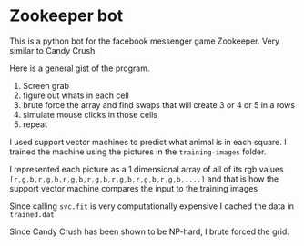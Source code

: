 # Zookeeper bot

This is a python bot for the facebook messenger game Zookeeper. Very similar to Candy Crush

[](https://github.com/wuweiweiwu/zookeeper-bot/blob/master/image%20w%20bunny.png)

Here is a general gist of the program.

1. Screen grab
2. figure out whats in each cell
3. brute force the array and find swaps that will create 3 or 4 or 5 in a rows
4. simulate mouse clicks in those cells
5. repeat

I used support vector machines to predict what animal is in each square. I trained the machine using the pictures in the `training-images` folder.

I represented each picture as a 1 dimensional array of all of its rgb values `[r,g,b,r,g,b,r,g,b,r,g,b,r,g,b,r,g,b,r,g,b,....]` and that is how the support vector machine compares the input to the training images

Since calling `svc.fit` is very computationally expensive I cached the data in `trained.dat`

Since Candy Crush has been shown to be NP-hard, I brute forced the grid.
